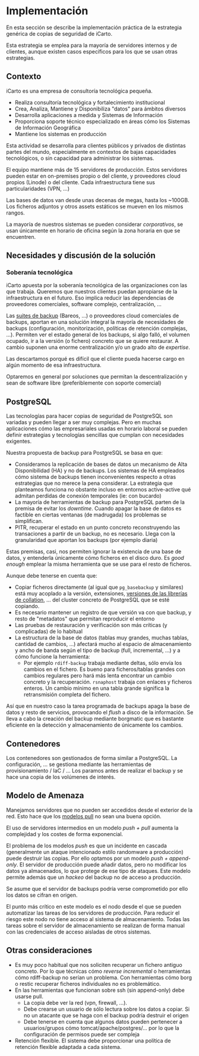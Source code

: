 # Implementación

En esta sección se describe la implementación práctica de la estrategia genérica de copias de seguridad de iCarto.

Esta estrategia se emplea para la mayoría de servidores internos y de clientes, aunque existen casos específicos para los que se usan otras estrategias.

## Contexto

iCarto es una empresa de consultoría tecnológica pequeña.

-   Realiza consultoría tecnológica y fortalecimiento institucional
-   Crea, Analiza, Mantiene y Disponibiliza "datos" para ámbitos diversos
-   Desarrolla aplicaciones a medida y Sistemas de Información
-   Proporciona soporte técnico especializado en áreas cómo los Sistemas de Información Geográfica
-   Mantiene los sistemas en producción

Esta actividad se desarrolla para clientes públicos y privados de distintas partes del mundo, especialmente en contextos de bajas capacidades tecnológicos, o sin capacidad para administrar los sistemas.

El equipo mantiene más de 15 servidores de producción. Estos servidores pueden estar en on-premises propio o del cliente, y proveedores cloud propios (Linode) o del cliente. Cada infraestructura tiene sus particularidades (VPN, ...)

Las bases de datos van desde unas decenas de megas, hasta los ~100GB. Los ficheros adjuntos y otros assets estáticos se mueven en los mismos rangos.

La mayoría de nuestros sistemas se pueden considerar _corporativos_, se usan únicamente en horario de oficina según la zona horaria en que se encuentren.

## Necesidades y discusión de la solución

### Soberanía tecnológica

iCarto apuesta por la soberanía tecnológica de las organizaciones con las que trabaja. Queremos que nuestros clientes puedan apropiarse de la infraestructura en el futuro. Eso implica reducir las dependencias de proveedores comerciales, software complejo, centralización, ...

Las [suites de backup](../herramientas/ficheros/suites.md) (Bareos, ...) o proveedores cloud comerciales de backups, aportan en una solución integral la mayoría de necesidades de backups (configuración, monitorización, políticas de retención complejas, ...). Permiten ver el estado general de los backups, si algo falló, el volumen ocupado, ir a la versión (o fichero) concreto que se quiere restaurar. A cambio suponen una enorme centralización y/o un grado alto de _expertise_.

Las descartamos porqué es difícil que el cliente pueda hacerse cargo en algún momento de esa infraestructura.

Optaremos en general por soluciones que permitan la descentralización y sean de software libre (preferiblemente con soporte comercial)

## PostgreSQL

Las tecnologías para hacer copias de seguridad de PostgreSQL son variadas y pueden llegar a ser muy complejas. Pero en muchas aplicaciones cómo las empresariales usadas en horario laboral se pueden definir estrategias y tecnologías sencillas que cumplan con necesidades exigentes.

Nuestra propuesta de backup para PostgreSQL se basa en que:

-   Consideramos la replicación de bases de datos un mecanismo de Alta Disponibilidad (HA) y no de backups. Los sistemas de HA empleados cómo sistema de backups tienen inconvenientes respecto a otras estrategias que no merece la pena considerar. La estrategia que planteamos funciona no obstante incluso en entornos active-active qué admitan perdidas de conexión temporales (ie: con bucardo)
-   La mayoría de herramientas de backup para PostgreSQL parten de la premisa de evitar los _downtime_. Cuando apagar la base de datos es factible en ciertas ventanas (de madrugada) los problemas se simplifican.
-   PITR, recuperar el estado en un punto concreto reconstruyendo las transaciones a partir de un backup, no es necesario. Llega con la granularidad que aportan los backups (por ejemplo diaria)

Estas premisas, casi, nos permiten ignorar la existencia de una base de datos, y entenderla únicamente cómo ficheros en el disco duro. Es _good enough_ emplear la misma herramienta que se use para el resto de ficheros.

Aunque debe tenerse en cuenta que:

-   Copiar ficheros directamente (al igual que `pg_basebackup` y similares) está muy acoplado a la versión, extensiones, [versiones de las librerías de collation](https://www.postgresql.org/docs/current/collation.html), ... del cluster concreto de PostgreSQL que se esté copiando.
-   Es necesario mantener un registro de que versión va con que backup, y resto de "metadatos" que permitan reproducir el entorno
-   Las pruebas de restauración y verificación son más críticas (y complicadas) de lo habitual
-   La estructura de la base de datos (tablas muy grandes, muchas tablas, cantidad de cambios, ...) afectará mucho al espacio de almacenamiento y ancho de banda según el tipo de backup (full, incremental, ...) y a cómo funcione la herramienta:
    -   Por ejemplo `rdiff-backup` trabaja mediante deltas, sólo envía los cambios en el fichero. Es bueno para ficheros/tablas grandes con cambios regulares pero hará más lenta encontrar un cambio concreto y la recuperación. `rsnaphost` trabaja con enlaces y ficheros enteros. Un cambio mínimo en una tabla grande significa la retransmisión completa del fichero.

Así que en nuestro caso la tarea programada de backups apaga la base de datos y resto de servicios, provocando el _flush_ a disco de la información. Se lleva a cabo la creación del backup mediante borgmatic que es bastante eficiente en la detección y almacenamiento de únicamente los cambios.

## Contenedores

Los contenedores son gestionados de forma similar a PostgreSQL. La configuración, ... se gestiona mediante las herramientas de provisionamiento / IaC / ... Los paramos antes de realizar el backup y se hace una copia de los volúmenes de interés.

## Modelo de Amenaza

Manejamos servidores que no pueden ser accedidos desde el exterior de la red. Esto hace que los [modelos pull](../marco_teorico/pull_vs_push.md) no sean una buena opción.

El uso de servidores intermedios en un modelo _push + pull_ aumenta la complejidad y los costes de forma exponencial.

El problema de los modelos _push_ es que un incidente en cascada (generalmente un ataque intencionado estilo randomware a producción) puede destruir las copias. Por ello optamos por un modelo _push + append-only_. El servidor de producción puede añadir datos, pero no modificar los datos ya almacenados, lo que protege de ese tipo de ataques. Este modelo permite además que un _hackeo_ del backup no de acceso a producción.

Se asume que el servidor de backups podría verse comprometido por ello los datos se cifran en origen.

El punto más crítico en este modelo es el nodo desde el que se pueden automatizar las tareas de los servidores de producción. Para reducir el riesgo este nodo no tiene acceso al sistema de almacenamiento. Todas las tareas sobre el servidor de almacenamiento se realizan de forma manual con las credenciales de acceso aisladas de otros sistemas.

## Otras consideraciones

-   Es muy poco habitual que nos soliciten recuperar un fichero antiguo concreto. Por lo que técnicas cómo _reverse incremental_ o herramientas cómo rdiff-backup no serían un problema. Con herramientas cómo borg o restic recuperar ficheros individuales no es problemático.
-   En las herramientas que funcionan sobre ssh (sin append-only) debe usarse pull.
    -   La copia debe ver la red (vpn, firewall, ...).
    -   Debe crearse un usuario de sólo lectura sobre los datos a copiar. Si no un atacante que se haga con el backup podría destruir el origen
    -   Debe tenerse en cuenta que algunos datos pueden pertenecer a usuarios/grupos cómo tomcat/apache/postgres/... por lo que la configuración de permisos puede ser compleja
-   Retención flexible. El sistema debe proporcionar una política de retención flexible adaptada a cada sistema.
